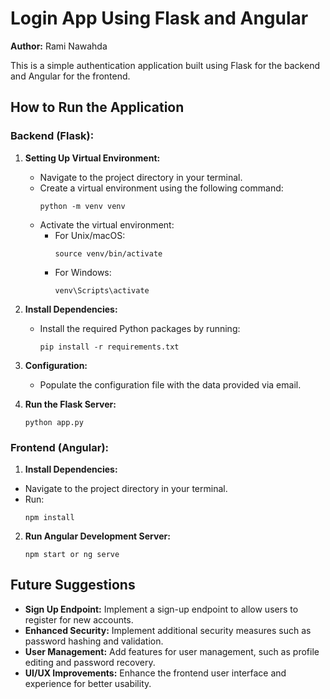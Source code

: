 # Login App Using Flask and Angular

**Author:** Rami Nawahda

This is a simple authentication application built using Flask for the backend and Angular for the frontend.

## How to Run the Application

### Backend (Flask):

1. **Setting Up Virtual Environment:**
   - Navigate to the project directory in your terminal.
   - Create a virtual environment using the following command:
     ```
     python -m venv venv
     ```
   - Activate the virtual environment:
     - For Unix/macOS:
       ```
       source venv/bin/activate
       ```
     - For Windows:
       ```
       venv\Scripts\activate
       ```

2. **Install Dependencies:**
   - Install the required Python packages by running:
     ```
     pip install -r requirements.txt
     ```

3. **Configuration:**
   - Populate the configuration file with the data provided via email.

4. **Run the Flask Server:**
    ```
    python app.py
    ```

### Frontend (Angular):

1. **Install Dependencies:**
- Navigate to the project directory in your terminal.
- Run:
  ```
  npm install
  ```

2. **Run Angular Development Server:**

    ```
    npm start or ng serve
    ```


## Future Suggestions

- **Sign Up Endpoint:** Implement a sign-up endpoint to allow users to register for new accounts.
- **Enhanced Security:** Implement additional security measures such as password hashing and validation.
- **User Management:** Add features for user management, such as profile editing and password recovery.
- **UI/UX Improvements:** Enhance the frontend user interface and experience for better usability.
